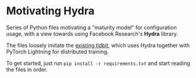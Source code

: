 # Motivating Hydra

Series of Python files motivating a "maturity model" for configuration usage,
with a view towards using Facebook Research's **Hydra** library.

The files loosely imitate the
[existing tidbit](../..//2020/2020-12-18_hydra-pl/train.py), which uses Hydra
together with PyTorch Lightning for distributed training.

To get started, just run `pip install -r requirements.txt` and start reading
the files in order.

